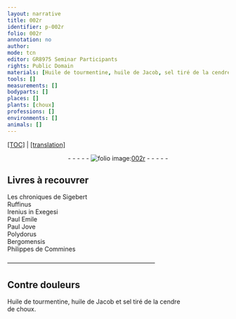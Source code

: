 ```yaml
---
layout: narrative
title: 002r
identifier: p-002r
folio: 002r
annotation: no
author:
mode: tcn
editor: GR8975 Seminar Participants
rights: Public Domain
materials: [Huile de tourmentine, huile de Jacob, sel tiré de la cendre de choux]
tools: []
measurements: []
bodyparts: []
places: []
plants: [choux]
professions: []
environments: []
animals: []
---
```


 <p><a href="{{ site.baseurl }}/normalized/">[TOC]</a> | <a href="{{ site.baseurl }}/texts/p-002r_tl/" target="_blank">[translation]</a></p><div class="folio" align="center">- - - - - <a href="http://gallica.bnf.fr/ark:/12148/btv1b10500001g/f9.image" target="_blank"><img src="https://cu-mkp.github.io/2017-workshop-edition/assets/photo-icon.png" alt="folio image: " style="display:inline-block; margin-bottom:-3px;"/>002r</a> - - - - - </div>  
  

## Livres à recouvrer

 
Les chroniques de Sigebert<br/> Ruffinus<br/> Irenius in Exegesi<br/> Paul Emile<br/> Paul Jove<br/> Polydorus<br/> Bergomensis<br/> Philippes de Commines
 
 ———————————————————————— 
  

## Contre douleurs

 
<span class="m">Huile de tourmentine</span>, <span class="m">huile de Jacob</span> et <span class="m">sel tiré de la cendre<br/> de <span class="pa">choux</span></span>.
 
 
